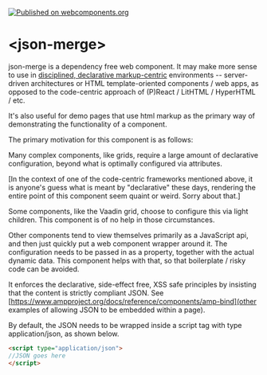 [![Published on webcomponents.org](https://img.shields.io/badge/webcomponents.org-published-blue.svg)](https://www.webcomponents.org/element/bahrus/json-merge)

# \<json-merge\>

json-merge is a dependency free web component.  It may make more sense to use in [disciplined, declarative markup-centric](https://blog.153.io/2017/03/08/you-dont-get-amp/) environments -- server-driven architectures or HTML template-oriented components / web apps, as opposed to the code-centric approach of (P)React / LitHTML / HyperHTML / etc.  

It's also useful for demo pages that use html markup as the primary way of demonstrating the functionality of a component.

The primary motivation for this component is as follows:

Many complex components, like grids, require a large amount of declarative configuration, beyond what is optimally configured via attributes.

[In the context of one of the code-centric frameworks mentioned above, it is anyone's guess what is meant by "declarative" these days, rendering the entire point of this component seem quaint or weird.  Sorry about that.]

Some components, like the Vaadin grid, choose to configure this via light children.  This component is of no help in those circumstances.

Other components tend to view themselves primarily as a JavaScript api, and then just quickly put a web component wrapper around it.  The configuration needs to be passed in as a property, together with the actual dynamic data.  This component helps with that, so that boilerplate / risky code can be avoided.

It enforces the declarative, side-effect free, XSS safe principles by insisting that the content is strictly compliant JSON.  See [https://www.ampproject.org/docs/reference/components/amp-bind](other examples of allowing JSON to be embedded within a page).

By default, the JSON needs to be wrapped inside a script tag with type application/json, as shown below.

```html
<script type="application/json">
//JSON goes here
</script>
```


